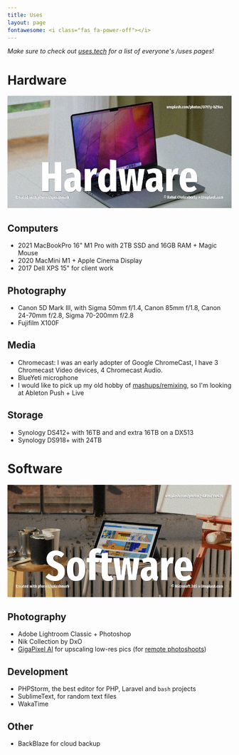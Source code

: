 ```yaml
---
title: Uses
layout: page
fontawesome: <i class="fas fa-power-off"></i>
---
```


_Make sure to check out [uses.tech](https://uses.tech/) for a list of everyone's /uses pages!_

# Hardware
![](/wp-content/uploads/2022/unsplash.m1pro.jpg)

## Computers
* 2021 MacBookPro 16" M1 Pro with 2TB SSD and 16GB RAM + Magic Mouse
* 2020 MacMini M1 + Apple Cinema Display
* 2017 Dell XPS 15" for client work

## Photography
* Canon 5D Mark III, with Sigma 50mm f/1.4, Canon 85mm f/1.8, Canon 24-70mm f/2.8, Sigma 70-200mm f/2.8
* Fujifilm X100F

## Media
* Chromecast: I was an early adopter of Google ChromeCast, I have 3 Chromecast Video devices, 4 Chromecast Audio.
* BlueYeti microphone
* I would like to pick up my old hobby of [mashups/remixing](https://soundcloud.com/pforret/tracks), so I'm looking at Ableton Push + Live

## Storage
* Synology DS412+ with 16TB and and extra 16TB on a DX513
* Synology DS918+ with 24TB


# Software
![](/wp-content/uploads/2022/unsplash.software.jpg)

## Photography
* Adobe Lightroom Classic + Photoshop
* Nik Collection by DxO
* [GigaPixel AI](https://www.topazlabs.com/gigapixel-ai) for upscaling low-res pics (for [remote photoshoots](/2020/05/30/simple-remote-portrait-photography/))

## Development
* PHPStorm, the best editor for PHP, Laravel and  `bash` projects
* SublimeText, for random text files
* WakaTime

## Other
* BackBlaze for cloud backup